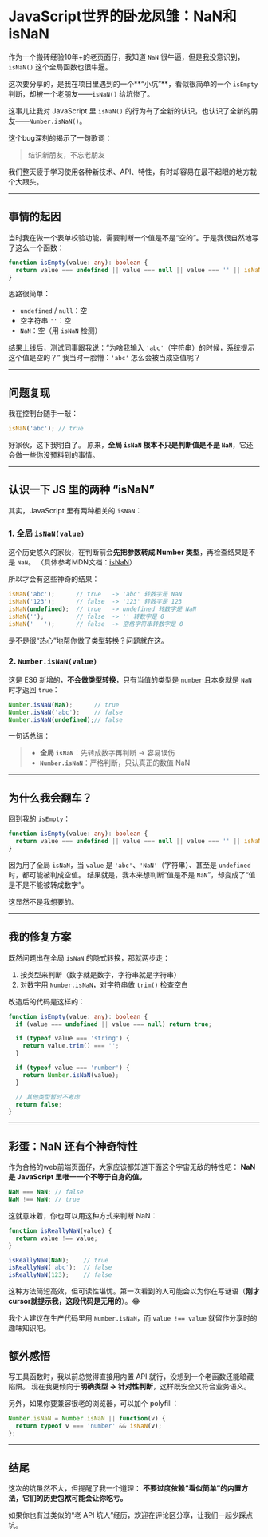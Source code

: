 # JavaScript世界的卧龙凤雏：NaN和isNaN

作为一个搬砖经验10年+的老页面仔，我知道 `NaN` 很牛逼，但是我没意识到，`isNaN()` 这个全局函数也很牛逼。

 这次要分享的，是我在项目里遇到的一个**“小坑”**，看似很简单的一个 `isEmpty` 判断，却被一个老朋友——`isNaN()` 给坑惨了。

 这事儿让我对 JavaScript 里 `isNaN()` 的行为有了全新的认识，也认识了全新的朋友——`Number.isNaN()`。

 这个bug深刻的揭示了一句歌词：

 >结识新朋友，不忘老朋友

 我们整天疲于学习使用各种新技术、API、特性，有时却容易在最不起眼的地方栽个大跟头。

------

## 事情的起因

当时我在做一个表单校验功能，需要判断一个值是不是“空的”。于是我很自然地写了这么一个函数：

```ts
function isEmpty(value: any): boolean {
  return value === undefined || value === null || value === '' || isNaN(value);
}
```

思路很简单：

- `undefined` / `null`：空
- 空字符串 `''`：空
- `NaN`：空（用 `isNaN` 检测）

结果上线后，测试同事跟我说：“为啥我输入 `'abc'`（字符串）的时候，系统提示这个值是空的？”
 我当时一脸懵：`'abc'` 怎么会被当成空值呢？

------

## 问题复现

我在控制台随手一敲：

```js
isNaN('abc'); // true
```

好家伙，这下我明白了。
 原来，**全局 `isNaN` 根本不只是判断值是不是 `NaN`**，它还会做一些你没预料到的事情。

------

## 认识一下 JS 里的两种 “isNaN”

其实，JavaScript 里有两种相关的 `isNaN`：

### 1. 全局 `isNaN(value)`

这个历史悠久的家伙，在判断前会**先把参数转成 Number 类型**，再检查结果是不是 `NaN`。
（具体参考MDN文档：[isNaN](https://developer.mozilla.org/en-US/docs/Web/JavaScript/Reference/Global_Objects/isNaN)）

 所以才会有这些神奇的结果：

```js
isNaN('abc');      // true   -> 'abc' 转数字是 NaN
isNaN('123');      // false  -> '123' 转数字是 123
isNaN(undefined);  // true   -> undefined 转数字是 NaN
isNaN('');         // false  -> '' 转数字是 0
isNaN('   ');      // false  -> 空格字符串转数字是 0
```

是不是很“热心”地帮你做了类型转换？问题就在这。

### 2. `Number.isNaN(value)`

这是 ES6 新增的，**不会做类型转换**，只有当值的类型是 `number` 且本身就是 `NaN` 时才返回 `true`：

```js
Number.isNaN(NaN);      // true
Number.isNaN('abc');    // false
Number.isNaN(undefined);// false
```

一句话总结：

> - **全局 `isNaN`**：先转成数字再判断 → 容易误伤
> - **`Number.isNaN`**：严格判断，只认真正的数值 NaN

------

## 为什么我会翻车？

回到我的 `isEmpty`：

```ts
function isEmpty(value: any): boolean {
  return value === undefined || value === null || value === '' || isNaN(value);
}
```

因为用了全局 `isNaN`，当 `value` 是 `'abc'`、`'NaN'`（字符串）、甚至是 `undefined` 时，都可能被判成空值。
 结果就是，我本来想判断“值是不是 `NaN`”，却变成了“值是不是不能被转成数字”。

这显然不是我想要的。

------

## 我的修复方案

既然问题出在全局 `isNaN` 的隐式转换，那就两步走：

1. 按类型来判断（数字就是数字，字符串就是字符串）
2. 对数字用 `Number.isNaN`，对字符串做 `trim()` 检查空白

改造后的代码是这样的：

```ts
function isEmpty(value: any): boolean {
  if (value === undefined || value === null) return true;

  if (typeof value === 'string') {
    return value.trim() === '';
  }

  if (typeof value === 'number') {
    return Number.isNaN(value);
  }

  // 其他类型暂时不考虑
  return false;
}
```

------

## 彩蛋：NaN 还有个神奇特性

作为合格的web前端页面仔，大家应该都知道下面这个宇宙无敌的特性吧：
**NaN 是 JavaScript 里唯一一个不等于自身的值。**

```js
NaN === NaN; // false
NaN !== NaN; // true
```

这就意味着，你也可以用这种方式来判断 NaN：

```js
function isReallyNaN(value) {
  return value !== value;
}

isReallyNaN(NaN);    // true
isReallyNaN('abc');  // false
isReallyNaN(123);    // false
```

这种方法简短高效，但可读性堪忧。第一次看到的人可能会以为你在写谜语（**刚才cursor就提示我，这段代码是无用的**）。😂

我个人建议在生产代码里用 `Number.isNaN`，而 `value !== value` 就留作分享时的趣味知识吧。

## 额外感悟

写工具函数时，我以前总觉得直接用内置 API 就行，没想到一个老函数还能暗藏陷阱。
 现在我更倾向于**明确类型 → 针对性判断**，这样既安全又符合业务语义。

另外，如果你要兼容很老的浏览器，可以加个 polyfill：

```js
Number.isNaN = Number.isNaN || function(v) {
  return typeof v === 'number' && isNaN(v);
};
```

------

## 结尾

这次的坑虽然不大，但提醒了我一个道理：
 **不要过度依赖“看似简单”的内置方法，它们的历史包袱可能会让你吃亏。**

如果你也有过类似的“老 API 坑人”经历，欢迎在评论区分享，让我们一起少踩点坑。

